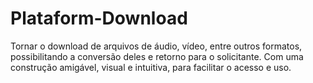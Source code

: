 # Plataform-Download
Tornar o download de arquivos de áudio, vídeo, entre outros formatos, possibilitando a conversão deles e retorno para o solicitante. Com uma construção amigável, visual e intuitiva, para facilitar o acesso e uso.
